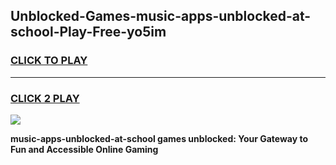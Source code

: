
## Unblocked-Games-music-apps-unblocked-at-school-Play-Free-yo5im
<h3>
<a href="https://premium76.site?title=music-apps-unblocked-at-school&ref=19M">CLICK TO PLAY</a></h3>
<hr>

<h3>
<a href="https://premium76.site?title=music-apps-unblocked-at-school&ref=19M">CLICK 2 PLAY</a>
  
</h3>

<a href="https://premium76.site?title=music-apps-unblocked-at-school&ref=19M"><img src="https://clearcache.store/games.png"></a>


**music-apps-unblocked-at-school games unblocked: Your Gateway to Fun and Accessible Online Gaming**
